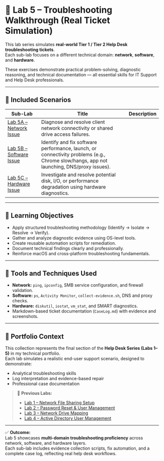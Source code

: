 # 🧰 Lab 5 – Troubleshooting Walkthrough (Real Ticket Simulation)

This lab series simulates **real-world Tier 1 / Tier 2 Help Desk troubleshooting tickets**.  
Each sub-lab focuses on a different technical domain: **network**, **software**, and **hardware**.

These exercises demonstrate practical problem-solving, diagnostic reasoning, and technical documentation — all essential skills for IT Support and Help Desk professionals.

---

## 🔹 Included Scenarios

| Sub-Lab | Title | Description |
|----------|--------|-------------|
| [Lab 5A – Network Issue](./lab5a-network-issue) | Diagnose and resolve client network connectivity or shared drive access failures. |
| [Lab 5B – Software Issue](./lab5b-software-issue) | Identify and fix software performance, launch, or connectivity problems (e.g., Chrome slow/hangs, app not launching, DNS/proxy issues). |
| [Lab 5C – Hardware Issue](./lab5c-hardware-issue) | Investigate and resolve potential disk, I/O, or performance degradation using hardware diagnostics. |

---

## 🧭 Learning Objectives
- Apply structured troubleshooting methodology (Identify → Isolate → Resolve → Verify).  
- Gather and analyze diagnostic evidence using OS-level tools.  
- Create reusable automation scripts for remediation.  
- Document technical findings clearly and professionally.  
- Reinforce macOS and cross-platform troubleshooting fundamentals.

---

## 🧩 Tools and Techniques Used
- **Network:** `ping`, `ipconfig`, SMB service configuration, and firewall validation.  
- **Software:** `ps`, `Activity Monitor`, `collect-evidence.sh`, DNS and proxy checks.  
- **Hardware:** `diskutil`, `iostat`, `vm_stat`, and SMART diagnostics.  
- Markdown-based ticket documentation (`CaseLog.md`) with evidence and screenshots.  

---

## 🧾 Portfolio Context
This collection represents the final section of the **Help Desk Series (Labs 1–5)** in my technical portfolio.  
Each lab simulates a realistic end-user support scenario, designed to demonstrate:

- Analytical troubleshooting skills  
- Log interpretation and evidence-based repair  
- Professional case documentation  

> 📂 **Previous Labs:**  
> - [Lab 1 – Network File Sharing Setup](../lab1-network-share-setup)  
> - [Lab 2 – Password Reset & User Management](../lab2-password-reset)  
> - [Lab 3 – Network Drive Mapping](../lab3-network-drive)  
> - [Lab 4 – Active Directory User Management](../lab4-active-directory)

---

✅ **Outcome:**  
Lab 5 showcases **multi-domain troubleshooting proficiency** across network, software, and hardware layers.  
Each sub-lab includes evidence collection scripts, fix automation, and a complete case log, reflecting real help desk workflows.
